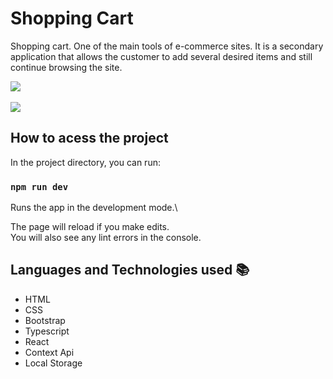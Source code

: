 # Shopping Cart  

Shopping cart. One of the main tools of e-commerce sites. It is a secondary application that allows the customer to add several desired items and still continue browsing the site. 

<div>
  <img src="https://user-images.githubusercontent.com/98724767/218051547-d2a2ae43-058f-4d88-bfbc-0dcd29b1080e.png" />
</div>
</br>
<div>
  <img src="https://user-images.githubusercontent.com/98724767/218051850-7728094f-9555-4385-a7ec-775777186483.png" />
</div>

## How to acess the project

In the project directory, you can run:

### `npm run dev`

Runs the app in the development mode.\

The page will reload if you make edits.\
You will also see any lint errors in the console.

## Languages and Technologies used :books:
- HTML
- CSS
- Bootstrap
- Typescript
- React
- Context Api
- Local Storage





